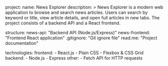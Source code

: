 <!-- project:                       # Level 0
  name: News Explorer           # Level 1
  description: >                # Level 1
    News Explorer is a modern web application to browse and search news articles.
    Users can search by keyword or title, view article details, and open full articles
    in new tabs. The project consists of a backend API and a React frontend.

structure:                      # Level 0
  news-api: "Backend API (Node.js/Express)"    # Level 1
  news-frontend: "Frontend React application" # Level 1
  .gitignore: "Git ignore file"               # Level 1
  read.me: "Project documentation"            # Level 1

technologies:                  # Level 0
  frontend:                     # Level 1
    - React.js                  # Level 2
    - Plain CSS                 # Level 2
    - Flexbox & CSS Grid        # Level 2
  backend:                      # Level 1
    - Node.js                   # Level 2
    - Express                   # Level 2
  other:                        # Level 1
    - Fetch API for HTTP requests  # Level 2

setup:                          # Level 0
  clone_repository:             # Level 1
    description: "Clone the project repository"  # Level 2
    commands:                   # Level 2
      - git clone https://github.com/miteshdevg-svg/emurgo.git  # Level 3
      - cd emurgo              # Level 3

  backend:                      # Level 1
    description: "Setup and run the backend API"   # Level 2
    steps:                      # Level 2
      - step: "Navigate to backend folder"        # Level 3
        command: cd news-api                        # Level 4
      - step: "Install dependencies"              # Level 3
        command: npm install                        # Level 4
      - step: "Start backend server"              # Level 3
        command: npm start                          # Level 4
    default_port: 5000                               # Level 2
    api_endpoints:                                   # Level 2
      - "/articles?n=10: Fetch latest 10 articles"  # Level 3
      - "/search?keyword=<keyword>&n=10: Search articles by keyword"  # Level 3
      - "/title?title=<title>: Search articles by title"              # Level 3

  frontend:                     # Level 1
    description: "Setup and run the React frontend"  # Level 2
    steps:                      # Level 2
      - step: "Navigate to frontend folder"       # Level 3
        command: cd news-frontend                 # Level 4
      - step: "Install dependencies"              # Level 3
        command: npm install                        # Level 4
      - step: "Start React development server"    # Level 3
        command: npm start                          # Level 4
    default_port: 3000                               # Level 2
    notes:                                           # Level 2
      - "Open http://localhost:3000 in your browser" # Level 3
      - "Ensure backend is running before using the frontend" # Level 3
      - "Update API URLs in App.js if backend port changes" # Level 3

usage:                        # Level 0
  steps:                       # Level 1
    - "Enter a search term in the input field"  # Level 2
    - "Select Keyword or Title from the dropdown"  # Level 2
    - "Click Search"                               # Level 2
    - "Browse the results in responsive cards"     # Level 2
    - "Click Read Full Article to open the original source in a new tab" # Level 2

future_improvements:         # Level 0
  - "Dark/Light mode toggle"   # Level 1
  - "Pagination or infinite scroll" # Level 1
  - "Integration with multiple news APIs" # Level 1
  - "Smooth animations using Framer Motion" # Level 1
  - "Unit and integration tests" # Level 1

author:                      # Level 0
  name: Mitesh Devganiya     # Level 1
  email: miteshdevganiya177@gmail.com # Level 1
  github: https://github.com/miteshdevg-svg # Level 1 -->

project:
  name: News Explorer
  description: >
    News Explorer is a modern web application to browse and search news articles.
    Users can search by keyword or title, view article details, and open full articles
    in new tabs. The project consists of a backend API and a React frontend.

structure:
  news-api: "Backend API (Node.js/Express)"
  news-frontend: "Frontend React application"
  .gitignore: "Git ignore file"
  read.me: "Project documentation"

technologies:
  frontend:
    - React.js
    - Plain CSS
    - Flexbox & CSS Grid
  backend:
    - Node.js
    - Express
  other:
    - Fetch API for HTTP requests
